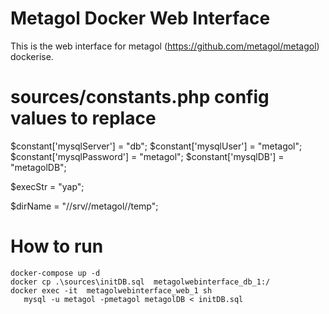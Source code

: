  # Metagol Docker Web Interface
This is the web interface for metagol (https://github.com/metagol/metagol) dockerise.
# sources/constants.php config values to replace
$constant['mysqlServer'] = "db";
$constant['mysqlUser'] = "metagol";
$constant['mysqlPassword'] = "metagol";
$constant['mysqlDB'] = "metagolDB";

$execStr = "yap";

$dirName = "//srv//metagol//temp";
 
 # How to run
 ```
 docker-compose up -d
 docker cp .\sources\initDB.sql  metagolwebinterface_db_1:/
 docker exec -it  metagolwebinterface_web_1 sh
    mysql -u metagol -pmetagol metagolDB < initDB.sql
```